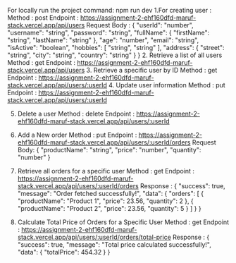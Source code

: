 For locally run the project
command: npm run dev
1.For creating user :
Method : post
Endpoint : https://assignment-2-ehf160dfd-maruf-stack.vercel.app/api/users
Request Body :
{
    "userId": "number",
    "username": "string",
    "password": "string",
    "fullName": {
        "firstName": "string",
        "lastName": "string"
    },
    "age": "number",
    "email": "string",
    "isActive": "boolean",
    "hobbies": [
        "string",
        "string"
    ],
    "address": {
        "street": "string",
        "city": "string",
        "country": "string"
    }
}
2. Retrieve a list of all users
Method : get
Endpoint : https://assignment-2-ehf160dfd-maruf-stack.vercel.app/api/users
3. Retrieve a specific user by ID
Method : get
Endpoint : https://assignment-2-ehf160dfd-maruf-stack.vercel.app/api/users/:userId
4. Update user information
Method : put
Endpoint : https://assignment-2-ehf160dfd-maruf-stack.vercel.app/api/users/:userId

5. Delete a user
Method : delete
Endpoint : https://assignment-2-ehf160dfd-maruf-stack.vercel.app/api/users/:userId

6. Add a New order
Method : put
Endpoint : https://assignment-2-ehf160dfd-maruf-stack.vercel.app/api/users/:userId/orders
Request Body:
{
  "productName": "string",
  "price": "number",
  "quantity": "number"
}
7. Retrieve all orders for a specific user
Method : get
Endpoint :  https://assignment-2-ehf160dfd-maruf-stack.vercel.app/api/users/:userId/orders
Response :
{
  "success": true,
  "message": "Order fetched successfully!",
  "data": {
    "orders": [
      {
        "productName": "Product 1",
        "price": 23.56,
        "quantity": 2
      },
      {
        "productName": "Product 2",
        "price": 23.56,
        "quantity": 5
      }
    ]
  }
}
8. Calculate Total Price of Orders for a Specific User
Method : get
Endpoint :  https://assignment-2-ehf160dfd-maruf-stack.vercel.app/api/users/:userId/orders/total-price
Response :
{
  "success": true,
  "message": "Total price calculated successfully!",
  "data": {
    "totalPrice": 454.32
  }
}